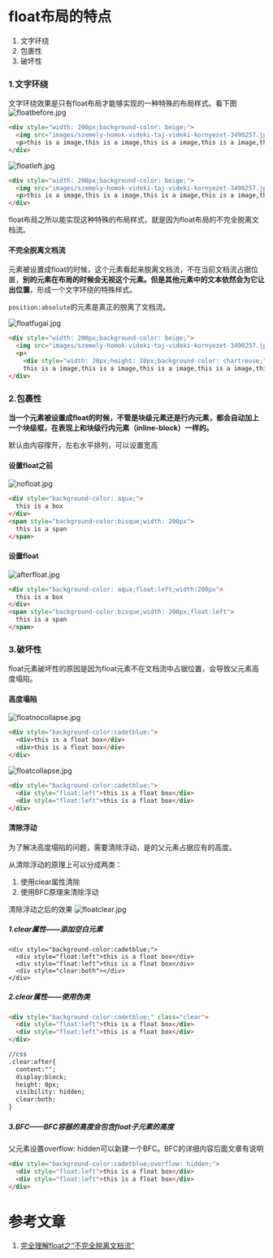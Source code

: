 # float布局的特点
1. 文字环绕
2. 包裹性
3. 破坏性

### 1.文字环绕
文字环绕效果是只有float布局才能够实现的一种特殊的布局样式。看下图
![floatbefore.jpg](./images/floatbefore.jpg)

```html
<div style="width: 200px;background-color: beige;">
  <img src="images/szemely-homok-videki-taj-videki-kornyezet-3490257.jpg" width="100px" />
  <p>this is a image,this is a image,this is a image,this is a image,this is a image,this is a image,this is a image,this is a image,</p>
</div>
```

![floatleft.jpg](./images/floatleft.jpg)

```html
<div style="width: 200px;background-color: beige;">
  <img src="images/szemely-homok-videki-taj-videki-kornyezet-3490257.jpg" width="100px" style="float: left;" />
  <p>this is a image,this is a image,this is a image,this is a image,this is a image,this is a image,this is a image,this is a image,</p>
</div>
```
float布局之所以能实现这种特殊的布局样式，就是因为float布局的不完全脱离文档流。

#### 不完全脱离文档流
元素被设置成float的时候，这个元素看起来脱离文档流，不在当前文档流占据位置，**别的元素在布局的时候会无视这个元素。但是其他元素中的文本依然会为它让出位置**，形成一个文字环绕的特殊样式。

`position:absolute`的元素是真正的脱离了文档流。

![floatfugai.jpg](./images/floatfugai.jpg)

```html
<div style="width: 200px;background-color: beige;">
  <img src="images/szemely-homok-videki-taj-videki-kornyezet-3490257.jpg" width="100px" style="float: left;" />
  <p>
    <div style="width: 20px;height: 20px;background-color: chartreuse;"></div>
    this is a image,this is a image,this is a image,this is a image,this is a image,this is a image,this is a image,this is a image,</p>
</div>
```

### 2.包裹性
**当一个元素被设置成float的时候，不管是块级元素还是行内元素，都会自动加上一个块级框，在表现上和块级行内元素（inline-block）一样的。**

默认由内容撑开，左右水平排列，可以设置宽高

#### 设置float之前
![nofloat.jpg](./images/nofloat.jpg)

```html
<div style="background-color: aqua;">
  this is a box
</div>
<span style="background-color:bisque;width: 200px">
  this is a span
</span>
```

#### 设置float
![afterfloat.jpg](./images/afterfloat.jpg)

```html
<div style="background-color: aqua;float:left;width:200px">
  this is a box
</div>
<span style="background-color:bisque;width: 200px;float:left">
  this is a span
</span>
```

### 3.破坏性
float元素破坏性的原因是因为float元素不在文档流中占据位置，会导致父元素高度塌陷。

#### 高度塌陷
![floatnocollapse.jpg](./images/floatnocollapse.jpg)

```html
<div style="background-color:cadetblue;">
  <div>this is a float box</div>
  <div>this is a float box</div>
</div>
```

![floatcollapse.jpg](./images/floatcollapse.jpg)

```html
<div style="background-color:cadetblue;">
  <div style="float:left">this is a float box</div>
  <div style="float:left">this is a float box</div>
</div>
```

#### 清除浮动
为了解决高度塌陷的问题，需要清除浮动，是的父元素占据应有的高度。

从清除浮动的原理上可以分成两类：
1. 使用clear属性清除
2. 使用BFC原理来清除浮动

清除浮动之后的效果
![floatclear.jpg](./images/floatclear.jpg)

##### 1.clear属性——添加空白元素
```hmtl
<div style="background-color:cadetblue;">
  <div style="float:left">this is a float box</div>
  <div style="float:left">this is a float box</div>
  <div style="clear:both"></div>
</div>
```

##### 2.clear属性——使用伪类
```html
<div style="background-color:cadetblue;" class="clear">
  <div style="float:left">this is a float box</div>
  <div style="float:left">this is a float box</div>
</div>

//css
.clear:after{
  content:"";
  display:block;
  height: 0px;
  visibility: hidden;
  clear:both;
}
```

##### 3.BFC——BFC容器的高度会包含float子元素的高度
父元素设置overflow: hidden可以新建一个BFC。BFC的详细内容后面文章有说明
```html
<div style="background-color:cadetblue;overflow: hidden;">
  <div style="float:left">this is a float box</div>
  <div style="float:left">this is a float box</div>
</div>
```

# 参考文章
1. [完全理解float之“不完全脱离文档流”](https://blog.csdn.net/qq_22855325/article/details/78015502)











